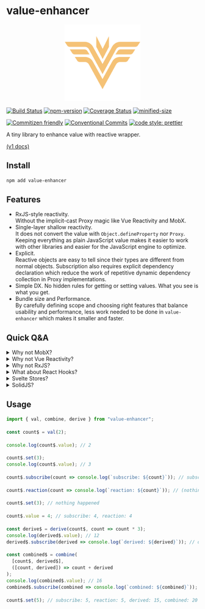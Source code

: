 # value-enhancer

<p align="center">
  <img width="200" src="https://raw.githubusercontent.com/crimx/value-enhancer/master/assets/value-enhancer.svg">
</p>

[![Build Status](https://github.com/crimx/value-enhancer/actions/workflows/build.yml/badge.svg)](https://github.com/crimx/value-enhancer/actions/workflows/build.yml)
[![npm-version](https://img.shields.io/npm/v/value-enhancer.svg)](https://www.npmjs.com/package/value-enhancer)
[![Coverage Status](https://img.shields.io/coveralls/github/crimx/value-enhancer/master)](https://coveralls.io/github/crimx/value-enhancer?branch=master)
[![minified-size](https://img.shields.io/bundlephobia/minzip/value-enhancer)](https://bundlephobia.com/package/value-enhancer)

[![Commitizen friendly](https://img.shields.io/badge/commitizen-friendly-brightgreen.svg?maxAge=2592000)](http://commitizen.github.io/cz-cli/)
[![Conventional Commits](https://img.shields.io/badge/Conventional%20Commits-1.0.0-brightgreen.svg?maxAge=2592000)](https://conventionalcommits.org)
[![code style: prettier](https://img.shields.io/badge/code_style-prettier-ff69b4.svg?style=flat-square)](https://github.com/prettier/prettier)

A tiny library to enhance value with reactive wrapper.

[(v1 docs)](https://github.com/crimx/value-enhancer/tree/v1)

## Install

```bash
npm add value-enhancer
```

## Features

- RxJS-style reactivity.  
  Without the implicit-cast Proxy magic like Vue Reactivity and MobX.
- Single-layer shallow reactivity.  
  It does not convert the value with `Object.defineProperty` nor `Proxy`. Keeping everything as plain JavaScript value makes it easier to work with other libraries and easier for the JavaScript engine to optimize.
- Explicit.  
  Reactive objects are easy to tell since their types are different from normal objects. Subscription also requires explicit dependency declaration which reduce the work of repetitive dynamic dependency collection in Proxy implementations.
- Simple DX.
  No hidden rules for getting or setting values. What you see is what you get.
- Bundle size and Performance.  
  By carefully defining scope and choosing right features that balance usability and performance, less work needed to be done in `value-enhancer` which makes it smaller and faster.

## Quick Q&A

<details>
<summary>Why not MobX?</summary>

MobX is cleverly designed to make properties magically reactive. But after using it in many of our large projects people started to complain about this implicit behavior. It is hard to tell if a property is reactive unless enforcing some kind of code style rules. Rules of MobX are easy to be broken especially for new team members.

MobX does not work well with other libraries. It could break other libraries if you forget to exclude instances from other libraries from making observable. `toJS` is also needed if data is passed to other libraries.

MobX also prints error when it sees another version of MobX in the global. It is not a good choice for making SDK or library that will be delivered into customer's environment.

In my opinion, the vision of MobX has to be implemented as language-level features, otherwise it will create all kinds of compatibility issues. Svelte, SolidJS and even Vue are heading towards the compiler direction now, looking forward to the next generation of MobX.

</details>

<details>
<summary>Why not Vue Reactivity?</summary>

Vue3 brings Reactivity as standalone APIs. It is beautifully designed and I had learned a lot from its source code.

But even though it is made standalone, it is still very Vue centered. Many extra works related to Vue components is added under the hood.

Vue supports lazy deep reactive conversion. It converts plain JavaScript values into reactive values which means it also suffers from the same issues of MobX.

It is a good choice if you are choosing the Vue ecosystem. The implementation of `value-enhancer` absorbs many optimization strategies from Vue Reactivity while staying framework agnostic.

</details>

<details>
<summary>Why not RxJS?</summary>

I love RxJS and the reactive paradigm behind it. But the goal of RxJS is to compose asynchronous or callback-based code.

It requires you to write code in a pipe-able way which may not be acceptable for everyone.

</details>

<details>
<summary>What about React Hooks?</summary>

The signature of `combine` and `derive` may look familiar to those who have used React hooks.

```ts
import { useMemo } from "react";

const derived = useMemo(() => source + 1, [source]);
```

I really like the explicit dependency declaration, but in React it is error-prone since people keep forgetting to add or remove dependencies. The React team even made a `exhaustive-deps` linter rule for this.

`value-enhancer` solves this by absorbing the RxJS-style callbacks.

```ts
import { val, derive, combine } from "value-enhancer";

const source$ = val(1);
console.log(source$.value); // 1

const derived$ = derive(source$, source => source + 1);
console.log(derived$.value); // 2

const combined$ = combine(
  [source$, derived$],
  ([source, derived]) => source + derived
);
console.log(combined$.value); // 3
```

Since the type of reactive objects are different from its values, it is hard to have mismatched dependencies inside the `transform` function.

`value-enhancer` can be used in React with [`use-value-enhancer`](https://www.npmjs.com/package/use-value-enhancer) hook.

</details>

<details>
<summary>Svelte Stores?</summary>

Svelte offers excellent support for Observables. Svelte store is one of the simplest implementations. The code is really neat and clean.

Svelte store works well for simple cases but it also leaves some edge cases unresolved. For example, when `derived` a list of stores, the transform function could be [invoked with intermediate states](https://svelte.dev/repl/6218ae0ecf5c455195b4a76d7f0cff9f?version=3.49.0).

Svelte also adds a `$xxx` syntax for subscribing Observables as values. The compiled code is really simple and straightforward.

`value-enhancer` is compatible with Svelte Store contract. It can be used in Svelte just like Svelte stores.

</details>

<details>
<summary>SolidJS?</summary>

SolidJS "create"s are like React hooks but with saner signatures. It is also thoughtfully optimized for edge cases.

A thing that one may feel odd in SolidJS is accessing reactive value by calling it as function. `value-enhancer` keeps the `xxx.value` way to access reactive value which I think should be more intuitive.

`value-enhancer` is compatible with SolidJS using [`from`](https://www.solidjs.com/docs/latest/api#from).

</details>

## Usage

```js
import { val, combine, derive } from "value-enhancer";

const count$ = val(2);

console.log(count$.value); // 2

count$.set(3);
console.log(count$.value); // 3

count$.subscribe(count => console.log(`subscribe: ${count}`)); // subscribe: 3

count$.reaction(count => console.log(`reaction: ${count}`)); // (nothing printed)

count$.set(3); // nothing happened

count$.value = 4; // subscribe: 4, reaction: 4

const derive$ = derive(count$, count => count * 3);
console.log(derived$.value); // 12
derived$.subscribe(derived => console.log(`derived: ${derived}`)); // derived: 12

const combined$ = combine(
  [count$, derived$],
  ([count, derived]) => count + derived
);
console.log(combined$.value); // 16
combined$.subscribe(combined => console.log(`combined: ${combined}`)); // combined: 16

count$.set(5); // subscribe: 5, reaction: 5, derived: 15, combined: 20
```
